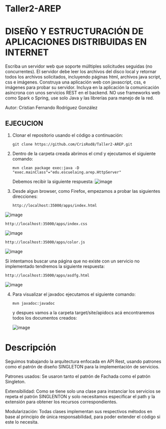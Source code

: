 # Taller2-AREP

# DISEÑO Y ESTRUCTURACIÓN DE APLICACIONES DISTRIBUIDAS EN INTERNET

Escriba un servidor web que soporte múlltiples solicitudes seguidas (no concurrentes). El servidor debe leer los archivos del disco local y retornar todos los archivos solicitados, incluyendo páginas html, archivos java script, css e imágenes. Construya una aplicación web con  javascript, css, e imágenes para probar su servidor. Incluya en la aplicación la comunicación asíncrona con unos servicios REST en el backend. NO use frameworks web como Spark o Spring, use solo Java y las librerías para manejo de la red.

Autor: Cristian Fernando Rodríguez González  

## EJECUCION 
1. Clonar el repositorio usando el código a continuación:
   ```
   git clone https://github.com/CrisRod8/Taller2-AREP.git
   ```
2. Dentro de la carpeta creada abrimos el cmd y ejecutamos el siguiente comando:
   ```
   mvn clean package exec:java -D "exec.mainClass"="edu.escuelaing.arep.HttpServer"
   ```

   Debemos recibir la siguiente respuesta:
  ![image](https://github.com/CrisRod8/Taller2-AREP/assets/111186898/a5e5a7db-3916-4eb6-83cf-9785f3e5778d)
  
3. Desde algun browser, como Firefox, empezamos a probar las siguientes direcciones:
   ```
   http://localhost:35000/apps/index.html
   ``` 
  ![image](https://github.com/CrisRod8/Taller2-AREP/assets/111186898/6287bc3f-a68b-4a13-b11f-4ce846b5dcfe)  

   ```
   http://localhost:35000/apps/index.css
   ```
  ![image](https://github.com/CrisRod8/Taller2-AREP/assets/111186898/4b8ef3c7-2c4f-4b33-aa94-825a12e9f058)  

   ```
   http://localhost:35000/apps/color.js
   ```
  ![image](https://github.com/CrisRod8/Taller2-AREP/assets/111186898/e2bc3cb3-c446-4651-97a2-5b679ab97c46)  

  Si intentamos buscar una página que no existe con un servicio no implementado tendremos la siguiente respuesta:  
   ```
   http://localhost:35000/apps/asdfg.html
   ```
  ![image](https://github.com/CrisRod8/Taller2-AREP/assets/111186898/01336341-f523-4136-803a-f72d49775d34)  
  
4. Para visualizar el javadoc ejecutamos el siguiente comando:
   ```
   mvn javadoc:javadoc
   ```
   y despues vamos a la carpeta target/site/apidocs acá encontraremos todos los documentos creados:

   ![image](https://github.com/CrisRod8/Taller2-AREP/assets/111186898/2bf2a7bf-a751-4df3-884e-e2831a5995fb)   


# Descripción  
Seguimos trabajando la arquitectura enfocada en API Rest, usando patrones como el patrón de diseño SINGLETON para la implementación de servicios.

Patrones usados: Se usaron tanto el patrón de Fachada como el patrón Singleton.  

Extensibilidad: Como se tiene solo una clase para instanciar los servicios se repeta el patrón SINGLENTON y solo necesitamos especificar el path y la extensión para obtener los recursos correspondientes.  

Modularización: Todas clases implementan sus respectivos métodos en base al principio de única responsabilidad, para poder extender el código si este lo necesita.
